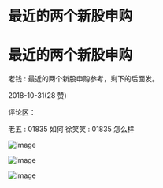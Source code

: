 # 最近的两个新股申购

# 最近的两个新股申购

老钱 : 最近的两个新股申购参考，剩下的后面发。

2018-10-31(28 赞)

评论区：

老五 : 01835 如何 徐笑笑 : 01835 怎么样

![image](img/Image_393.png)

![image](img/Image_394.png)

![image](img/Image_395.png)